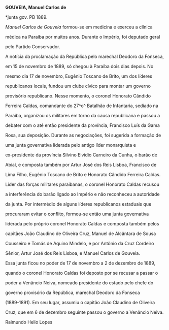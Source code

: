 **GOUVEIA, Manuel Carlos de**



\*junta gov. PB 1889.



*Manuel Carlos de Gouveia* formou-se em medicina e exerceu a clínica

médica na Paraíba por muitos anos. Durante o Império, foi deputado geral

pelo Partido Conservador.



A notícia da proclamação da República pelo marechal Deodoro da Fonseca,

em 15 de novembro de 1889, só chegou à Paraíba dois dias depois. No

mesmo dia 17 de novembro, Eugênio Toscano de Brito, um dos líderes

republicanos locais, fundou um clube cívico para montar um governo

provisório republicano. Nesse momento, o coronel Honorato Cândido

Ferreira Caldas, comandante do 27^o^ Batalhão de Infantaria, sediado na

Paraíba, organizou os militares em torno da causa republicana e passou a

debater com o até então presidente da província, Francisco Luís da Gama

Rosa, sua deposição. Durante as negociações, foi sugerida a formação de

uma junta governativa liderada pelo antigo líder monarquista e

ex-presidente da província Silvino Elvídio Carneiro da Cunha, o barão de

Abiaí, e composta também por Artur José dos Reis Lisboa, Francisco de

Lima Filho, Eugênio Toscano de Brito e Honorato Cândido Ferreira Caldas.

Líder das forças militares paraibanas, o coronel Honorato Caldas recusou

a interferência do barão ligado ao Império e não reconheceu a autoridade

da junta. Por intermédio de alguns líderes republicanos estaduais que

procuraram evitar o conflito, formou-se então uma junta governativa

liderada pelo próprio coronel Honorato Caldas e composta também pelos

capitães João Claudino de Oliveira Cruz, Manuel de Alcântara de Sousa

Cousseiro e Tomás de Aquino Mindelo, e por Antônio da Cruz Cordeiro

Sênior, Artur José dos Reis Lisboa, e Manuel Carlos de Gouveia.



Essa junta ficou no poder de 17 de novembro a 2 de dezembro de 1889,

quando o coronel Honorato Caldas foi deposto por se recusar a passar o

poder a Venâncio Neiva, nomeado presidente do estado pelo chefe do

governo provisório da República, marechal Deodoro da Fonseca

(1889-1891). Em seu lugar, assumiu o capitão João Claudino de Oliveira

Cruz, que em 6 de dezembro seguinte passou o governo a Venâncio Neiva.



Raimundo Helio Lopes



